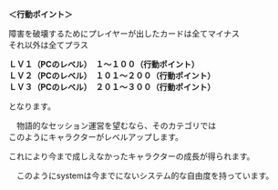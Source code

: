 <p><strong>＜行動ポイント＞</strong></p>

<p>障害を破壊するためにプレイヤーが出したカードは全てマイナス<br />
それ以外は全てプラス</p>

<p><strong>ＬＶ１（PCのレベル）　１～１００（行動ポイント）<br />
ＬＶ２（PCのレベル）　１０１～２００（行動ポイント）<br />
ＬＶ３（PCのレベル）　２０１～３００（行動ポイント）</strong></p>

<p>となります。</p>

<p>　物語的なセッション運営を望むなら、そのカテゴリでは<br />
このようにキャラクターがレベルアップします。</p>

<p>
これにより今まで成しえなかったキャラクターの成長が得られます。</p>

<p>　このようにsystemは今までにないシステム的な自由度を持っています。</p>
